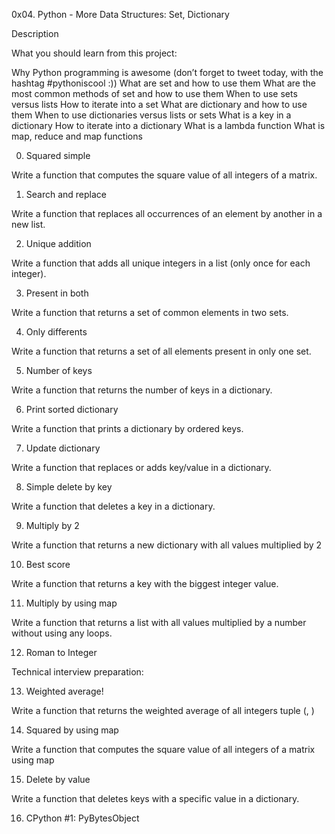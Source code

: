 0x04. Python - More Data Structures: Set, Dictionary

Description

What you should learn from this project:



Why Python programming is awesome (don’t forget to tweet today, with the hashtag #pythoniscool :)) What are set and how to use them What are the most common methods of set and how to use them When to use sets versus lists How to iterate into a set What are dictionary and how to use them When to use dictionaries versus lists or sets What is a key in a dictionary How to iterate into a dictionary What is a lambda function What is map, reduce and map functions



0. Squared simple

Write a function that computes the square value of all integers of a matrix.

1. Search and replace

Write a function that replaces all occurrences of an element by another in a new list.

2. Unique addition

Write a function that adds all unique integers in a list (only once for each integer).

3. Present in both

Write a function that returns a set of common elements in two sets.

4. Only differents

Write a function that returns a set of all elements present in only one set.

5. Number of keys

Write a function that returns the number of keys in a dictionary.

6. Print sorted dictionary

Write a function that prints a dictionary by ordered keys.

7. Update dictionary

Write a function that replaces or adds key/value in a dictionary.

8. Simple delete by key

Write a function that deletes a key in a dictionary.

9. Multiply by 2

Write a function that returns a new dictionary with all values multiplied by 2

10. Best score

Write a function that returns a key with the biggest integer value.

11. Multiply by using map

Write a function that returns a list with all values multiplied by a number without using any loops.

12. Roman to Integer

Technical interview preparation:

13. Weighted average!

Write a function that returns the weighted average of all integers tuple (, )

14. Squared by using map

Write a function that computes the square value of all integers of a matrix using map

15. Delete by value

Write a function that deletes keys with a specific value in a dictionary.

16. CPython #1: PyBytesObject

